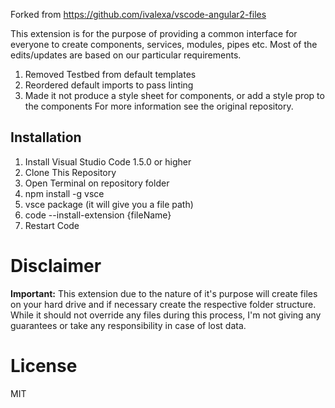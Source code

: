 Forked from https://github.com/ivalexa/vscode-angular2-files

This extension is for the purpose of providing a common interface for everyone to create components, services, modules, pipes etc.
Most of the edits/updates are based on our particular requirements.
1. Removed Testbed from default templates
2. Reordered default imports to pass linting
3. Made it not produce a style sheet for components, or add a style prop to the components
For more information see the original repository.

## Installation

1. Install Visual Studio Code 1.5.0 or higher
2. Clone This Repository
3. Open Terminal on repository folder
4. npm install -g vsce
5. vsce package (it will give you a file path)
6. code --install-extension {fileName}
7. Restart Code

# Disclaimer

**Important:** This extension due to the nature of it's purpose will create
files on your hard drive and if necessary create the respective folder structure.
While it should not override any files during this process, I'm not giving any guarantees
or take any responsibility in case of lost data. 

# License

MIT
